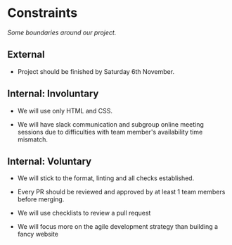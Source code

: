 # Constraints

_Some boundaries around our project._

## External

<!--  constraints coming from the outside that your team has no control over. these may include:  - project deadlines  - UI design or color schemes  - technologies (sometimes a client will tell you what to use)-->

- Project should be finished by Saturday 6th November.

## Internal: Involuntary

<!--  constraints that come from within your team, and you have no control over. they may include:  - each of your individual skill levels  - amount of time available to work on the project-->

- We will use only HTML and CSS.

- We will have slack communication and subgroup online meeting sessions due to
  difficulties with team member's availability time mismatch.

## Internal: Voluntary

<!--  constraints that your team decided on to help scope the project. they may include:  - coding style & conventions  - agree on a code review checklist for the project repository  - the number of hours you want to spend working  - only using the colors black and white-->

- We will stick to the format, linting and all checks established.

- Every PR should be reviewed and approved by at least 1 team members before
  merging.

- We will use checklists to review a pull request

- We will focus more on the agile development strategy than building a fancy
  website
